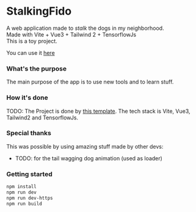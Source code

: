 # StalkingFido

A web application made to *stalk* the dogs in my neighborhood.  
Made with Vite + Vue3 + Tailwind 2 + TensorflowJs  
This is a toy project.

You can use it [here](TODO:)

### What's the purpose
The main purpose of the app is to use new tools and to learn stuff.

### How it's done
TODO:
The Project is done by [this template](TODO:).
The tech stack is Vite, Vue3, Tailwind2 and TensorflowJs.


### Special thanks
This was possible by using amazing stuff made by other devs:
- TODO: for the tail wagging dog animation (used as loader)

### Getting started

```sh
npm install
npm run dev
npm run dev-https
npm run build
```
